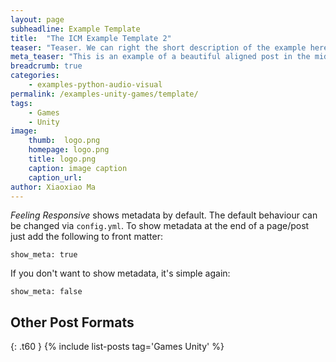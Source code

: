 ```yaml
---
layout: page
subheadline: Example Template
title:  "The ICM Example Template 2"
teaser: "Teaser. We can right the short description of the example here. It is shown below the title in the post and in the short description of the list of posts page."
meta_teaser: "This is an example of a beautiful aligned post in the middle. There is no sidebar to distract the reader. The difference to the Page-Template is, that you find meta-information at the bottom of the post."
breadcrumb: true
categories:
    - examples-python-audio-visual
permalink: /examples-unity-games/template/
tags:
    - Games
    - Unity
image:
    thumb:  logo.png
    homepage: logo.png
    title: logo.png
    caption: image caption
    caption_url: 
author: Xiaoxiao Ma
---
```

*Feeling Responsive* shows metadata by default. The default behaviour can be changed via `config.yml`. To show metadata at the end of a page/post just add the following to front matter:
<!--more-->

~~~
show_meta: true
~~~

If you don't want to show metadata, it's simple again:

~~~
show_meta: false
~~~


## Other Post Formats
{: .t60 }
{% include list-posts tag='Games Unity' %}

